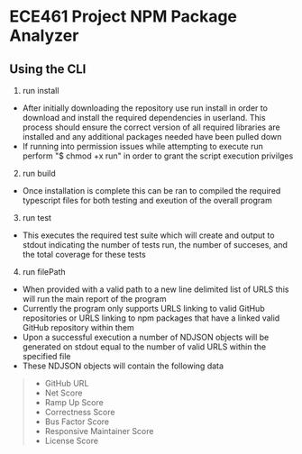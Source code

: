 # ECE461 Project NPM Package Analyzer

## Using the CLI
1. run install
* After initially downloading the repository use run install in order to download and install the required dependencies in userland. This process should ensure the correct version of all required libraries are installed and any additional packages needed have been pulled down
* If running into permission issues while attempting to execute run perform "$ chmod +x run" in order to grant the script execution privilges
2. run build
* Once installation is complete this can be ran to compiled the required typescript files for both testing and exeution of the overall program
3. run test
* This executes the required test suite which will create and output to stdout indicating the number of tests run, the number of succeses, and the total coverage for these tests
4. run filePath
* When provided with a valid path to a new line delimited list of URLS this will run the main report of the program
* Currently the program only supports URLS linking to valid GitHub repositories or URLS linking to npm packages that have a linked valid GitHub repository within them
* Upon a successful execution a number of NDJSON objects will be generated on stdout equal to the number of valid URLS within the specified file
* These NDJSON objects will contain the following data
> * GitHub URL
> * Net Score
> * Ramp Up Score
> * Correctness Score
> * Bus Factor Score
> * Responsive Maintainer Score
> * License Score


